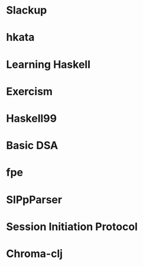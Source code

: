 <!-- TITLE: Archived Projects -->
<!-- SUBTITLE: No longer on github, but code copied here. -->

# Slackup

# hkata

# Learning Haskell

# Exercism

# Haskell99

# Basic DSA

# fpe

# SIPpParser

# Session Initiation Protocol

# Chroma-clj